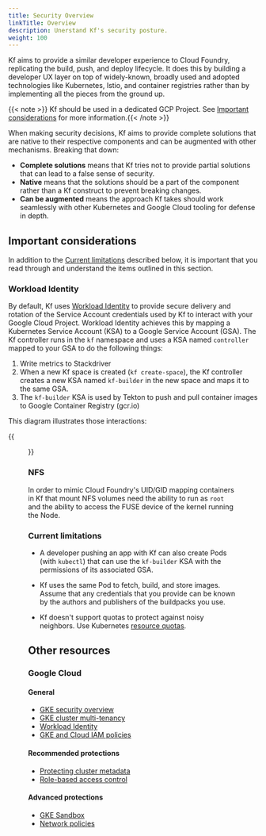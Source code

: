 ```yaml
---
title: Security Overview
linkTitle: Overview
description: Unerstand Kf's security posture.
weight: 100
---
```


Kf aims to provide a similar developer experience to Cloud Foundry, replicating the build, push, and deploy lifecycle. It does this by building a developer UX layer on top of widely-known, broadly used and adopted technologies like Kubernetes, Istio, and container registries rather than by implementing all the pieces from the ground up.

{{< note >}} Kf should be used in a dedicated GCP Project. See [Important considerations](#important-considerations) for more information.{{< /note >}}

When making security decisions, Kf aims to provide complete solutions that are native to their respective components and can be augmented with other mechanisms. Breaking that down:

* **Complete solutions** means that Kf tries not to provide partial solutions that can lead to a false sense of security.
* **Native** means that the solutions should be a part of the component rather than a Kf construct to prevent breaking changes.
* **Can be augmented** means the approach Kf takes should work seamlessly with other Kubernetes and Google Cloud tooling for defense in depth.

## Important considerations

In addition to the [Current limitations](#current-limitations) described below, it is important that you read through and understand the items outlined in this section.

### Workload Identity

By default, Kf uses [Workload Identity](https://cloud.google.com/kubernetes-engine/docs/how-to/workload-identity) to provide secure delivery and rotation of the Service Account credentials used by Kf to interact with your Google Cloud Project. Workload Identity achieves this by mapping a Kubernetes Service Account (KSA) to a Google Service Account (GSA). The Kf controller runs in the `kf` namespace and uses a KSA named `controller` mapped to your GSA to do the following things:

1. Write metrics to Stackdriver
1. When a new Kf space is created (`kf create-space`), the Kf controller creates a new KSA named `kf-builder` in the new space and maps it to the same GSA.
1. The `kf-builder` KSA is used by Tekton to push and pull container images to Google Container Registry (gcr.io)

This diagram illustrates those interactions:


{{<figure src="./wi_overview.svg" alt="Workload identity overview diagram" >}}

### NFS

In order to mimic Cloud Foundry's UID/GID mapping containers in Kf that mount NFS volumes need
the ability to run as `root` and the ability to access the FUSE device of the kernel running the
Node.

### Current limitations

* A developer pushing an app with Kf can also create
  Pods (with `kubectl`) that can use the `kf-builder` KSA with the permissions
  of its associated GSA.

* Kf uses the same Pod to fetch, build, and store images.
  Assume that any credentials that you provide can be known by the authors and
  publishers of the buildpacks you use.

* Kf doesn't support quotas to protect against noisy
  neighbors. Use Kubernetes
  [resource quotas](https://kubernetes.io/docs/concepts/policy/resource-quotas/).

## Other resources

### Google Cloud

#### General

  * [GKE security overview](https://cloud.google.com/kubernetes-engine/docs/concepts/security-overview)
  * [GKE cluster multi-tenancy](https://cloud.google.com/kubernetes-engine/docs/concepts/multitenancy-overview)
  * [Workload Identity](https://cloud.google.com/kubernetes-engine/docs/how-to/workload-identity)
  * [GKE and Cloud IAM policies](https://cloud.google.com/kubernetes-engine/docs/how-to/iam)

#### Recommended protections

  * [Protecting cluster metadata](https://cloud.google.com/kubernetes-engine/docs/how-to/protecting-cluster-metadata)
  * [Role-based access control](https://cloud.google.com/kubernetes-engine/docs/how-to/role-based-access-control)

#### Advanced protections

  * [GKE Sandbox](https://cloud.google.com/kubernetes-engine/docs/how-to/sandbox-pods)
  * [Network policies](https://cloud.google.com/kubernetes-engine/docs/how-to/network-policy)
